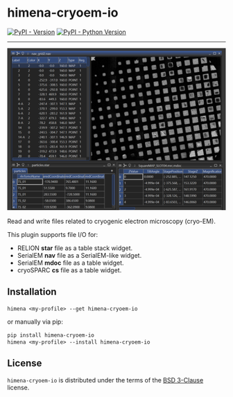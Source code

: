 # himena-cryoem-io

[![PyPI - Version](https://img.shields.io/pypi/v/himena-cryoem-io.svg)](https://pypi.org/project/himena-cryoem-io)
[![PyPI - Python Version](https://img.shields.io/pypi/pyversions/himena-cryoem-io.svg)](https://pypi.org/project/himena-cryoem-io)

-----

![](https://github.com/hanjinliu/himena-cryoem-io/blob/main/image.png)

Read and write files related to cryogenic electron microscopy (cryo-EM).

This plugin supports file I/O for:

- RELION **star** file as a table stack widget.
- SerialEM **nav** file as a SerialEM-like widget.
- SerialEM **mdoc** file as a table widget.
- cryoSPARC **cs** file as a table widget.

## Installation

```console
himena <my-profile> --get himena-cryoem-io
```

or manually via pip:

```console
pip install himena-cryoem-io
himena <my-profile> --install himena-cryoem-io
```

## License

`himena-cryoem-io` is distributed under the terms of the [BSD 3-Clause](https://spdx.org/licenses/BSD-3-Clause.html) license.
